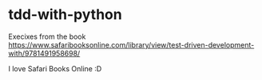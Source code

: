 # tdd-with-python
Execixes from the book https://www.safaribooksonline.com/library/view/test-driven-development-with/9781491958698/

I love Safari Books Online :D
